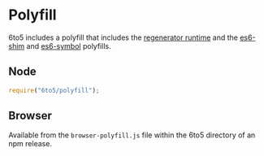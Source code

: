 # Polyfill

6to5 includes a polyfill that includes the
[regenerator runtime](https://github.com/facebook/regenerator/blob/master/runtime.js) and the
[es6-shim](https://github.com/paulmillr/es6-shim) and
[es6-symbol](https://github.com/medikoo/es6-symbol) polyfills.

## Node

```javascript
require("6to5/polyfill");
```

## Browser

Available from the `browser-polyfill.js` file within the 6to5 directory of an
npm release.
